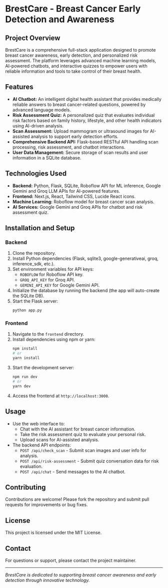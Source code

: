 # BrestCare - Breast Cancer Early Detection and Awareness

## Project Overview
BrestCare is a comprehensive full-stack application designed to promote breast cancer awareness, early detection, and personalized risk assessment. The platform leverages advanced machine learning models, AI-powered chatbots, and interactive quizzes to empower users with reliable information and tools to take control of their breast health.

## Features
- **AI Chatbot:** An intelligent digital health assistant that provides medically reliable answers to breast cancer-related questions, powered by advanced language models.
- **Risk Assessment Quiz:** A personalized quiz that evaluates individual risk factors based on family history, lifestyle, and other health indicators using AI-driven analysis.
- **Scan Assessment:** Upload mammogram or ultrasound images for AI-assisted analysis to support early detection efforts.
- **Comprehensive Backend API:** Flask-based RESTful API handling scan processing, risk assessment, and chatbot interactions.
- **User Data Management:** Secure storage of scan results and user information in a SQLite database.

## Technologies Used
- **Backend:** Python, Flask, SQLite, Roboflow API for ML inference, Google Gemini and Groq LLM APIs for AI-powered features.
- **Frontend:** Next.js, React, Tailwind CSS, Lucide React icons.
- **Machine Learning:** Roboflow model for breast cancer scan analysis.
- **AI Services:** Google Gemini and Groq APIs for chatbot and risk assessment quiz.

## Installation and Setup

### Backend
1. Clone the repository.
2. Install Python dependencies (Flask, sqlite3, google-generativeai, groq, inference_sdk, etc.).
3. Set environment variables for API keys:
   - `ROBOFLOW` for Roboflow API key.
   - `GROQ_API_KEY` for Groq API.
   - `GEMINI_API_KEY` for Google Gemini API.
4. Initialize the database by running the backend (the app will auto-create the SQLite DB).
5. Start the Flask server:
   ```bash
   python app.py
   ```

### Frontend
1. Navigate to the `frontend` directory.
2. Install dependencies using npm or yarn:
   ```bash
   npm install
   # or
   yarn install
   ```
3. Start the development server:
   ```bash
   npm run dev
   # or
   yarn dev
   ```
4. Access the frontend at `http://localhost:3000`.

## Usage
- Use the web interface to:
  - Chat with the AI assistant for breast cancer information.
  - Take the risk assessment quiz to evaluate your personal risk.
  - Upload scans for AI-assisted analysis.
- The backend API endpoints:
  - `POST /api/check_scan` - Submit scan images and user info for analysis.
  - `POST /api/risk-assessment` - Submit quiz conversation data for risk evaluation.
  - `POST /api/chat` - Send messages to the AI chatbot.

## Contributing
Contributions are welcome! Please fork the repository and submit pull requests for improvements or bug fixes.

## License
This project is licensed under the MIT License.

## Contact
For questions or support, please contact the project maintainer.

---

*BrestCare is dedicated to supporting breast cancer awareness and early detection through innovative technology.*
